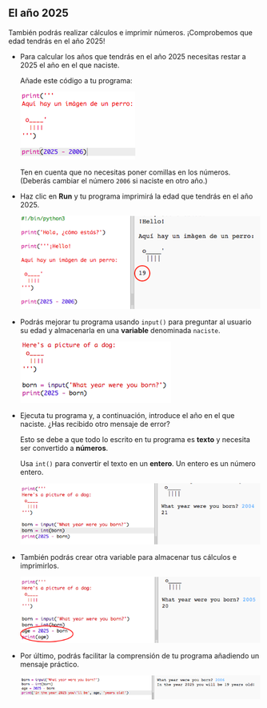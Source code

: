 ## El año 2025

También podrás realizar cálculos e imprimir números. ¡Comprobemos que edad tendrás en el año 2025!

+ Para calcular los años que tendrás en el año 2025 necesitas restar a 2025 el año en el que naciste.
    
    Añade este código a tu programa:
    
    ![screenshot](images/me-calc.png)
    
    Ten en cuenta que no necesitas poner comillas en los números. (Deberás cambiar el número `2006` si naciste en otro año.)

+ Haz clic en **Run** y tu programa imprimirá la edad que tendrás en el año 2025.
    
    ![screenshot](images/me-calc-run.png)

+ Podrás mejorar tu programa usando `input()` para preguntar al usuario su edad y almacenarla en una **variable** denominada `naciste`.
    
    ![screenshot](images/me-input.png)

+ Ejecuta tu programa y, a continuación, introduce el año en el que naciste. ¿Has recibido otro mensaje de error?
    
    Esto se debe a que todo lo escrito en tu programa es **texto** y necesita ser convertido a **números**.
    
    Usa `int()` para convertir el texto en un **entero**. Un entero es un número entero.
    
    ![screenshot](images/me-input-test.png)

+ También podrás crear otra variable para almacenar tus cálculos e imprimirlos.
    
    ![screenshot](images/me-result-variable.png)

+ Por último, podrás facilitar la comprensión de tu programa añadiendo un mensaje práctico.
    
    ![screenshot](images/me-message.png)